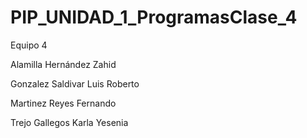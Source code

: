 # PIP_UNIDAD_1_ProgramasClase_4
Equipo 4

Alamilla Hernández Zahid

Gonzalez Saldivar Luis Roberto

Martinez Reyes Fernando

Trejo Gallegos Karla Yesenia
